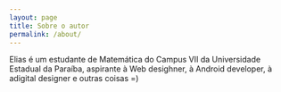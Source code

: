 ```yaml
---
layout: page
title: Sobre o autor
permalink: /about/
---
```

<p>Elias é um estudante de Matemática do Campus VII da Universidade Estadual da Paraíba, aspirante à Web desighner, à Android developer, à adigital designer e outras coisas =)</p>
